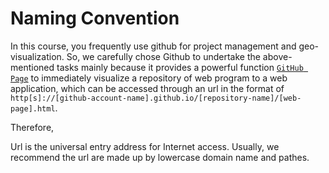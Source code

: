 # Naming Convention

In this course, you frequently use github for project management and geo-visualization. So, we carefully chose Github to undertake the above-mentioned tasks mainly because it provides a powerful function [`GitHub Page`](https://pages.github.com/) to immediately visualize a repository of web program to a web application, which can be accessed through an url in the format of `http[s]://[github-account-name].github.io/[repository-name]/[web-page].html`.

Therefore,

Url is the universal entry address for Internet access. Usually, we recommend the url are made up by lowercase domain name and pathes.